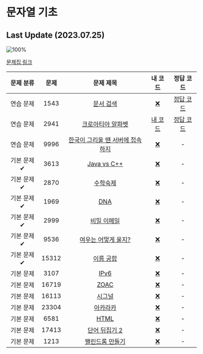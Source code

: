 # 문자열 기초

## Last Update (2023.07.25)    

![100%](https://progress-bar.dev/1/?scale=16&title=progress&width=500&color=babaca&suffix=/16)

[문제집 링크](https://www.acmicpc.net/workbook/view/14409)

| 문제 분류 | 문제 | 문제 제목 | 내 코드 | 정답 코드 |
| :--: | :--: | :--: | :--: | :--: |
| 연습 문제 | 1543 | [문서 검색](https://www.acmicpc.net/problem/1543) | [❌](#) | [정답 코드](../Appendix%20A/solutions/1543.cpp) |
| 연습 문제 | 2941 | [크로아티아 알파벳](https://www.acmicpc.net/problem/2941) | [내 코드](../Appendix%20A/my_solutions/2941.cpp) | [정답 코드](../Appendix%20A/solutions/2941.cpp) |
| 연습 문제 | 9996 | [한국이 그리울 땐 서버에 접속하지](https://www.acmicpc.net/problem/9996) | [❌](#) | - |
| 기본 문제✔ | 3613 | [Java vs C++](https://www.acmicpc.net/problem/3613) | [❌](#) | - |
| 기본 문제✔ | 2870 | [수학숙제](https://www.acmicpc.net/problem/2870) | [❌](#) | - |
| 기본 문제✔ | 1969 | [DNA](https://www.acmicpc.net/problem/1969) | [❌](#) | - |
| 기본 문제✔ | 2999 | [비밀 이메일](https://www.acmicpc.net/problem/2999) | [❌](#) | - |
| 기본 문제✔ | 9536 | [여우는 어떻게 울지?](https://www.acmicpc.net/problem/9536) | [❌](#) | - |
| 기본 문제✔ | 15312 | [이름 궁합](https://www.acmicpc.net/problem/15312) | [❌](#) | - |
| 기본 문제 | 3107 | [IPv6](https://www.acmicpc.net/problem/3107) | [❌](#) | - |
| 기본 문제 | 16719 | [ZOAC](https://www.acmicpc.net/problem/16719) | [❌](#) | - |
| 기본 문제 | 16113 | [시그널](https://www.acmicpc.net/problem/16113) | [❌](#) | - |
| 기본 문제 | 23304 | [아카라카](https://www.acmicpc.net/problem/23304) | [❌](#) | - |
| 기본 문제 | 6581 | [HTML](https://www.acmicpc.net/problem/6581) | [❌](#) | - |
| 기본 문제 | 17413 | [단어 뒤집기 2](https://www.acmicpc.net/problem/17413) | [❌](#) | - |
| 기본 문제 | 1213 | [팰린드롬 만들기](https://www.acmicpc.net/problem/1213) | [❌](#) | - |
